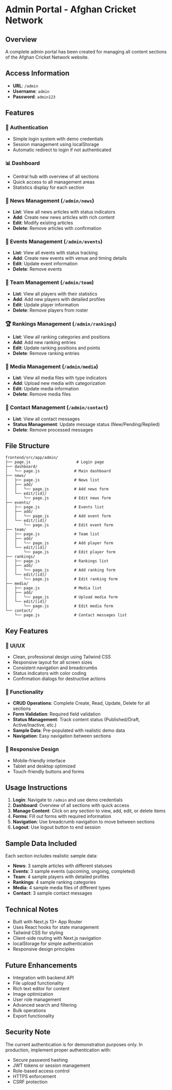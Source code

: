 # Admin Portal - Afghan Cricket Network

## Overview
A complete admin portal has been created for managing all content sections of the Afghan Cricket Network website.

## Access Information
- **URL**: `/admin`
- **Username**: `admin`
- **Password**: `admin123`

## Features

### 🔐 Authentication
- Simple login system with demo credentials
- Session management using localStorage
- Automatic redirect to login if not authenticated

### 📊 Dashboard
- Central hub with overview of all sections
- Quick access to all management areas
- Statistics display for each section

### 📰 News Management (`/admin/news`)
- **List**: View all news articles with status indicators
- **Add**: Create new news articles with rich content
- **Edit**: Modify existing articles
- **Delete**: Remove articles with confirmation

### 🏏 Events Management (`/admin/events`)
- **List**: View all events with status tracking
- **Add**: Create new events with venue and timing details
- **Edit**: Update event information
- **Delete**: Remove events

### 👥 Team Management (`/admin/team`)
- **List**: View all players with their statistics
- **Add**: Add new players with detailed profiles
- **Edit**: Update player information
- **Delete**: Remove players from roster

### 🏆 Rankings Management (`/admin/rankings`)
- **List**: View all ranking categories and positions
- **Add**: Add new ranking entries
- **Edit**: Update ranking positions and points
- **Delete**: Remove ranking entries

### 📸 Media Management (`/admin/media`)
- **List**: View all media files with type indicators
- **Add**: Upload new media with categorization
- **Edit**: Update media information
- **Delete**: Remove media files

### 📧 Contact Management (`/admin/contact`)
- **List**: View all contact messages
- **Status Management**: Update message status (New/Pending/Replied)
- **Delete**: Remove processed messages

## File Structure

```
frontend/src/app/admin/
├── page.js                    # Login page
├── dashboard/
│   └── page.js               # Main dashboard
├── news/
│   ├── page.js               # News list
│   ├── add/
│   │   └── page.js           # Add news form
│   └── edit/[id]/
│       └── page.js           # Edit news form
├── events/
│   ├── page.js               # Events list
│   ├── add/
│   │   └── page.js           # Add event form
│   └── edit/[id]/
│       └── page.js           # Edit event form
├── team/
│   ├── page.js               # Team list
│   ├── add/
│   │   └── page.js           # Add player form
│   └── edit/[id]/
│       └── page.js           # Edit player form
├── rankings/
│   ├── page.js               # Rankings list
│   ├── add/
│   │   └── page.js           # Add ranking form
│   └── edit/[id]/
│       └── page.js           # Edit ranking form
├── media/
│   ├── page.js               # Media list
│   ├── add/
│   │   └── page.js           # Upload media form
│   └── edit/[id]/
│       └── page.js           # Edit media form
└── contact/
    └── page.js               # Contact messages list
```

## Key Features

### 🎨 UI/UX
- Clean, professional design using Tailwind CSS
- Responsive layout for all screen sizes
- Consistent navigation and breadcrumbs
- Status indicators with color coding
- Confirmation dialogs for destructive actions

### 🔧 Functionality
- **CRUD Operations**: Complete Create, Read, Update, Delete for all sections
- **Form Validation**: Required field validation
- **Status Management**: Track content status (Published/Draft, Active/Inactive, etc.)
- **Sample Data**: Pre-populated with realistic demo data
- **Navigation**: Easy navigation between sections

### 📱 Responsive Design
- Mobile-friendly interface
- Tablet and desktop optimized
- Touch-friendly buttons and forms

## Usage Instructions

1. **Login**: Navigate to `/admin` and use demo credentials
2. **Dashboard**: Overview of all sections with quick access
3. **Manage Content**: Click on any section to view, add, edit, or delete items
4. **Forms**: Fill out forms with required information
5. **Navigation**: Use breadcrumb navigation to move between sections
6. **Logout**: Use logout button to end session

## Sample Data Included

Each section includes realistic sample data:
- **News**: 3 sample articles with different statuses
- **Events**: 3 sample events (upcoming, ongoing, completed)
- **Team**: 4 sample players with detailed profiles
- **Rankings**: 4 sample ranking categories
- **Media**: 4 sample media files of different types
- **Contact**: 3 sample contact messages

## Technical Notes

- Built with Next.js 13+ App Router
- Uses React hooks for state management
- Tailwind CSS for styling
- Client-side routing with Next.js navigation
- localStorage for simple authentication
- Responsive design principles

## Future Enhancements

- Integration with backend API
- File upload functionality
- Rich text editor for content
- Image optimization
- User role management
- Advanced search and filtering
- Bulk operations
- Export functionality

## Security Note

The current authentication is for demonstration purposes only. In production, implement proper authentication with:
- Secure password hashing
- JWT tokens or session management
- Role-based access control
- HTTPS enforcement
- CSRF protection
